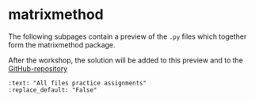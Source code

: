 # matrixmethod

The following subpages contain a preview of the `.py` files which together form the matrixmethod package.

After the workshop, the solution will be added to this preview and to the [GitHub-repository](https://github.com/CIEM5000-2025/practice-assignments)

```{custom_download_link} https://github.com/CIEM5000-2025/practice-assignments
:text: "All files practice assignments"
:replace_default: "False"
```